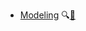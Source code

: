 * [Modeling](./modeling/)
  <trigger for="pop:modeling-preview">:mag:</trigger>[:scroll:](modeling/print.html)

<popover id="pop:modeling-preview" title="Modeling :mag:" placement="right">
  <div slot="content">
    <include src="preview.md" />
  </div>
</popover>
